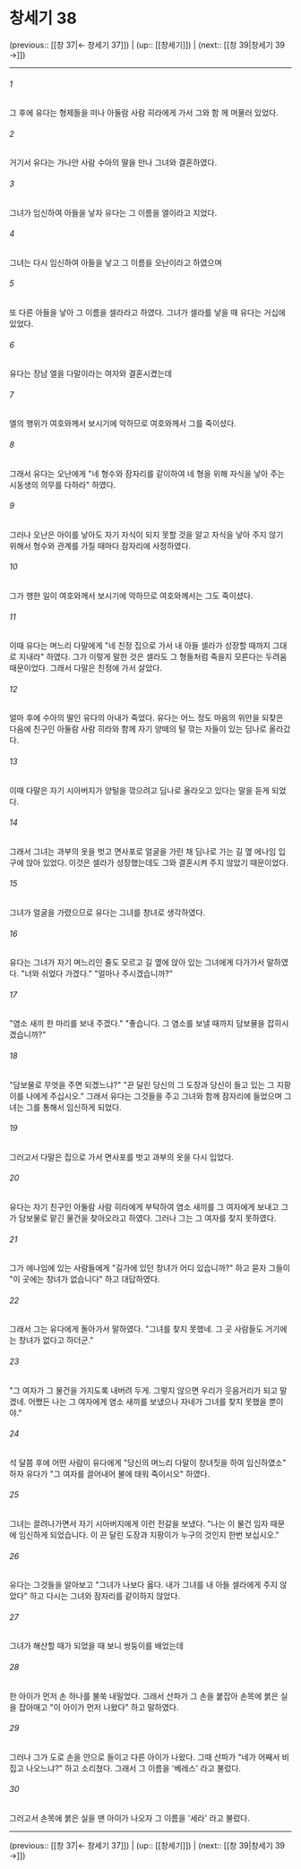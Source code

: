 # 창세기 38

(previous:: [[창 37|← 창세기 37]]) | (up:: [[창세기]]) | (next:: [[창 39|창세기 39 →]])

***




###### 1 

그 후에 유다는 형제들을 떠나 아둘람 사람 히라에게 가서 그와 함 께 머물러 있었다. 



###### 2 

거기서 유다는 가나안 사람 수아의 딸을 만나 그녀와 결혼하였다. 



###### 3 

그녀가 임신하여 아들을 낳자 유다는 그 이름을 엘이라고 지었다. 



###### 4 

그녀는 다시 임신하여 아들을 낳고 그 이름을 오난이라고 하였으며 



###### 5 

또 다른 아들을 낳아 그 이름을 셀라라고 하였다. 그녀가 셀라를 낳을 때 유다는 거십에 있었다. 



###### 6 

유다는 장남 엘을 다말이라는 여자와 결혼시켰는데 



###### 7 

엘의 행위가 여호와께서 보시기에 악하므로 여호와께서 그를 죽이셨다. 



###### 8 

그래서 유다는 오난에게 "네 형수와 잠자리를 같이하여 네 형을 위해 자식을 낳아 주는 시동생의 의무를 다하라" 하였다. 



###### 9 

그러나 오난은 아이를 낳아도 자기 자식이 되지 못할 것을 알고 자식을 낳아 주지 않기 위해서 형수와 관계를 가질 때마다 잠자리에 사정하였다. 



###### 10 

그가 행한 일이 여호와께서 보시기에 악하므로 여호와께서는 그도 죽이셨다. 



###### 11 

이때 유다는 며느리 다말에게 "네 친정 집으로 가서 내 아들 셀라가 성장할 때까지 그대로 지내라" 하였다. 그가 이렇게 말한 것은 셀라도 그 형들처럼 죽을지 모른다는 두려움 때문이었다. 그래서 다말은 친정에 가서 살았다. 



###### 12 

얼마 후에 수아의 딸인 유다의 아내가 죽었다. 유다는 어느 정도 마음의 위안을 되찾은 다음에 친구인 아둘람 사람 히라와 함께 자기 양떼의 털 깎는 자들이 있는 딤나로 올라갔다. 



###### 13 

이때 다말은 자기 시아버지가 양털을 깎으려고 딤나로 올라오고 있다는 말을 듣게 되었다. 



###### 14 

그래서 그녀는 과부의 옷을 벗고 면사포로 얼굴을 가린 채 딤나로 가는 길 옆 에나임 입구에 앉아 있었다. 이것은 셀라가 성장했는데도 그와 결혼시켜 주지 않았기 때문이었다. 



###### 15 

그녀가 얼굴을 가렸으므로 유다는 그녀를 창녀로 생각하였다. 



###### 16 

유다는 그녀가 자기 며느리인 줄도 모르고 길 옆에 앉아 있는 그녀에게 다가가서 말하였다. "너와 쉬었다 가겠다." "얼마나 주시겠습니까?" 



###### 17 

"염소 새끼 한 마리를 보내 주겠다." "좋습니다. 그 염소를 보낼 때까지 담보물을 잡히시겠습니까?" 



###### 18 

"담보물로 무엇을 주면 되겠느냐?" "끈 달린 당신의 그 도장과 당신이 들고 있는 그 지팡이를 나에게 주십시오." 그래서 유다는 그것들을 주고 그녀와 함께 잠자리에 들었으며 그녀는 그를 통해서 임신하게 되었다. 



###### 19 

그러고서 다말은 집으로 가서 면사포를 벗고 과부의 옷을 다시 입었다. 



###### 20 

유다는 자기 친구인 아둘람 사람 히라에게 부탁하여 염소 새끼를 그 여자에게 보내고 그가 담보물로 맡긴 물건을 찾아오라고 하였다. 그러나 그는 그 여자를 찾지 못하였다. 



###### 21 

그가 에나임에 있는 사람들에게 "길가에 있던 창녀가 어디 있습니까?" 하고 묻자 그들이 "이 곳에는 창녀가 없습니다" 하고 대답하였다. 



###### 22 

그래서 그는 유다에게 돌아가서 말하였다. "그녀를 찾지 못했네. 그 곳 사람들도 거기에는 창녀가 없다고 하더군." 



###### 23 

"그 여자가 그 물건을 가지도록 내버려 두게. 그렇지 않으면 우리가 웃음거리가 되고 말겠네. 어쨌든 나는 그 여자에게 염소 새끼를 보냈으나 자네가 그녀를 찾지 못했을 뿐이야." 



###### 24 

석 달쯤 후에 어떤 사람이 유다에게 "당신의 며느리 다말이 창녀짓을 하여 임신하였소" 하자 유다가 "그 여자를 끌어내어 불에 태워 죽이시오" 하였다. 



###### 25 

그녀는 끌려나가면서 자기 시아버지에게 이런 전갈을 보냈다. "나는 이 물건 임자 때문에 임신하게 되었습니다. 이 끈 달린 도장과 지팡이가 누구의 것인지 한번 보십시오." 



###### 26 

유다는 그것들을 알아보고 "그녀가 나보다 옳다. 내가 그녀를 내 아들 셀라에게 주지 않았다" 하고 다시는 그녀와 잠자리를 같이하지 않았다. 



###### 27 

그녀가 해산할 때가 되었을 때 보니 쌍둥이를 배었는데 



###### 28 

한 아이가 먼저 손 하나를 불쑥 내밀었다. 그래서 산파가 그 손을 붙잡아 손목에 붉은 실을 잡아매고 "이 아이가 먼저 나왔다" 하고 말하였다. 



###### 29 

그러나 그가 도로 손을 안으로 들이고 다른 아이가 나왔다. 그때 산파가 "네가 어째서 비집고 나오느냐?" 하고 소리쳤다. 그래서 그 이름을 '베레스' 라고 불렀다. 



###### 30 

그러고서 손목에 붉은 실을 맨 아이가 나오자 그 이름을 '세라' 라고 불렀다.

***

(previous:: [[창 37|← 창세기 37]]) | (up:: [[창세기]]) | (next:: [[창 39|창세기 39 →]])
